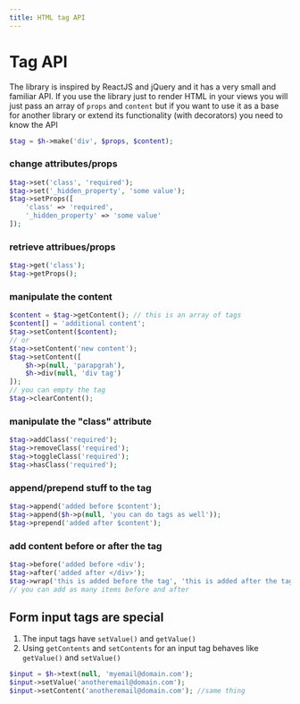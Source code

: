 ```yaml
---
title: HTML tag API
---
```


# Tag API

The library is inspired by ReactJS and jQuery and it has a very small and familiar API. 
If you use the library just to render HTML in your views you will just pass an array of `props` and `content` but if you want to use it as a base for another library or extend its functionality (with decorators) you need to know the API

```php
$tag = $h->make('div', $props, $content);
```

### change attributes/props
```php
$tag->set('class', 'required');
$tag->set('_hidden_property', 'some value');
$tag->setProps([
    'class' => 'required',
    '_hidden_property' => 'some value'
]);
```
### retrieve attribues/props
```php
$tag->get('class');
$tag->getProps();
```

### manipulate the content
```php
$content = $tag->getContent(); // this is an array of tags
$content[] = 'additional content';
$tag->setContent($content);
// or
$tag->setContent('new content');
$tag->setContent([
    $h->p(null, 'parapgrah'),
    $h->div(null, 'div tag')
]);
// you can empty the tag
$tag->clearContent();
```

### manipulate the "class" attribute
```php
$tag->addClass('required');
$tag->removeClass('required');
$tag->toggleClass('required');
$tag->hasClass('required');
```

### append/prepend stuff to the tag
```php
$tag->append('added before $content');
$tag->append($h->p(null, 'you can do tags as well'));
$tag->prepend('added after $content');
```

### add content before or after the tag
```php
$tag->before('added before <div');
$tag->after('added after </div>');
$tag->wrap('this is added before the tag', 'this is added after the tag');
// you can add as many items before and after
```

## Form input tags are special

1. The input tags have `setValue()` and `getValue()` 
2. Using `getContents` and `setContents` for an input tag behaves like `getValue()` and `setValue()` 

```php
$input = $h->text(null, 'myemail@domain.com');
$input->setValue('anotheremail@domain.com');
$input->setContent('anotheremail@domain.com'); //same thing
```